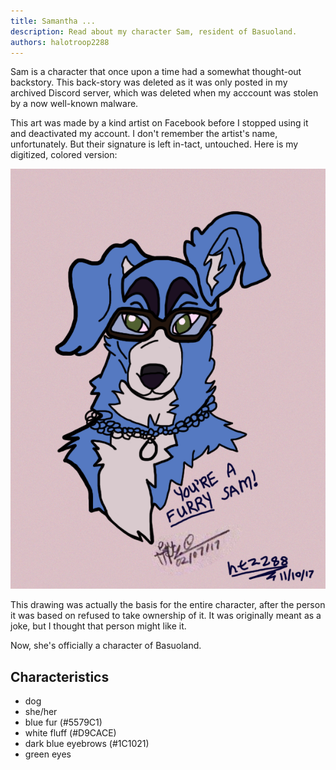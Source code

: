 ```yaml
---
title: Samantha ...
description: Read about my character Sam, resident of Basuoland.
authors: halotroop2288
---
```


Sam is a character that once upon a time had a somewhat thought-out backstory.
This back-story was deleted as it was only posted in my archived Discord server,
which was deleted when my acccount was stolen by a now well-known malware.

This art was made by a kind artist on Facebook before I stopped using it and deactivated my account.
I don't remember the artist's name, unfortunately. But their signature is left in-tact, untouched.
Here is my digitized, colored version:

![Sam is a Furry - ???, halotroop2288 - February 2017, November 2017](images/sam_by_unknown.png "A headshot of a light blue dog with green eyes and prominent very dark blue eyebrows and white fluff")

This drawing was actually the basis for the entire character,
after the person it was based on refused to take ownership of it.
It was originally meant as a joke, but I thought that person might like it.

Now, she's officially a character of Basuoland.

## Characteristics

- <!-- TODO --> dog
- she/her
- blue fur (#5579C1)
- white fluff (#D9CACE)
- dark blue eyebrows (#1C1021)
- green eyes <!-- (#TODO) -->
